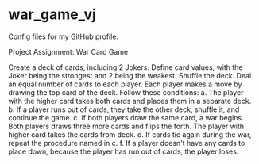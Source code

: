 # war_game_vj
Config files for my GitHub profile.

Project Assignment: War Card Game

Create a deck of cards, including 2 Jokers.
Define card values, with the Joker being the strongest and 2 being the weakest.
Shuffle the deck.
Deal an equal number of cards to each player.
Each player makes a move by drawing the top card of the deck. Follow these conditions:
a. The player with the higher card takes both cards and places them in a separate deck.
b. If a player runs out of cards, they take the other deck, shuffle it, and continue the game.
c. If both players draw the same card, a war begins. Both players draws three more cards and flips the forth. The player with higher card takes the cards from deck.
d. If cards tie again during the war, repeat the procedure named in c.
f. If a player doesn't have any cards to place down, because the player has run out of cards, the player loses.